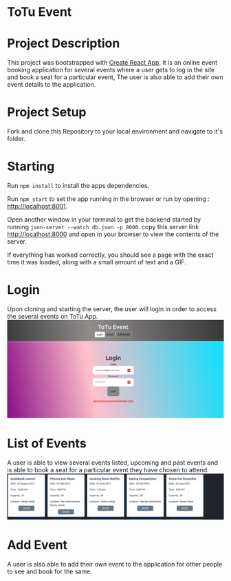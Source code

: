 # ToTu Event

# Project Description
This project was bootstrapped with [Create React App](https://github.com/facebook/create-react-app). It is an online event booking application for several events where a user gets to log in the site and book a seat for a particular event, The user is also able to add their own event details to the application.

# Project Setup

Fork and clone this Repository to your local environment and navigate to it's folder.

# Starting
Run `npm install` to install the apps dependencies.

Run `npm start` to set the app running in the browser or run by opening : [http://localhost:8001](http://localhost:8001).

Open another window in your terminal to get the backend started by running `json-server --watch db.json -p 8000`. copy this server link [http://localhost:8000](http://localhost:8000) and open in your browser to view the contents of the server.

If everything has worked correctly, you should see a page with the exact time it was loaded, along with a small amount of text and a GIF.

# Login
Upon cloning and starting the server, the user will login in order to access the several events on ToTu App.
![login page](public/login.png)

# List of Events
A user is able to view several events listed, upcoming and past events and is able to book a seat for a particular event they have chosen to attend.
![events](public/events.png)

# Add Event
A user is also able to add their own event to the application for other people to see and book for the same.



